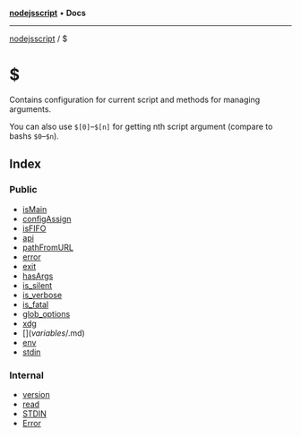 [**nodejsscript**](../../README.md) • **Docs**

***

[nodejsscript](../../README.md) / $

# $

Contains configuration for current script and methods
for managing arguments.

You can also use `$[0]`–`$[n]` for getting nth script argument (compare to bashs `$0`–`$n`).

## Index

### Public

- [isMain](functions/isMain.md)
- [configAssign](functions/configAssign.md)
- [isFIFO](functions/isFIFO.md)
- [api](functions/api.md)
- [pathFromURL](functions/pathFromURL.md)
- [error](functions/error.md)
- [exit](functions/exit.md)
- [hasArgs](functions/hasArgs.md)
- [is\_silent](variables/is_silent.md)
- [is\_verbose](variables/is_verbose.md)
- [is\_fatal](variables/is_fatal.md)
- [glob\_options](variables/glob_options.md)
- [xdg](variables/xdg.md)
- [$](variables/$.md)
- [env](variables/env.md)
- [stdin](variables/stdin.md)

### Internal

- [version](variables/version.md)
- [read](functions/read.md)
- [STDIN](interfaces/STDIN.md)
- [Error](variables/Error.md)
